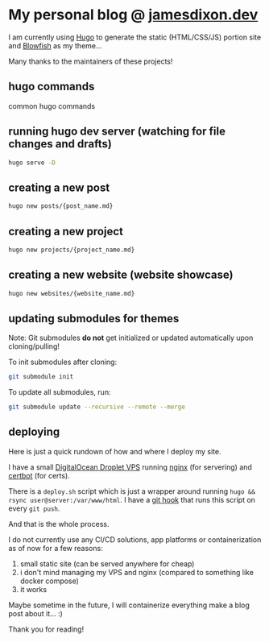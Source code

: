 # My personal blog @ [jamesdixon.dev](https://jamesdixon.dev)

I am currently using [Hugo](https://gohugo.io/) to generate the static (HTML/CSS/JS) portion site and
[Blowfish](https://github.com/nunocoracao/blowfish/) as my theme...

Many thanks to the maintainers of these projects!

## hugo commands

common hugo commands

## running hugo dev server (watching for file changes and drafts)

```sh
hugo serve -D
```

## creating a new post

```sh
hugo new posts/{post_name.md}
```

## creating a new project

```sh
hugo new projects/{project_name.md}
```

## creating a new website (website showcase)

```sh
hugo new websites/{website_name.md}
```

## updating submodules for themes

Note: Git submodules **do not** get initialized or updated automatically upon cloning/pulling!

To init submodules after cloning:

```sh
git submodule init
```

To update all submodules, run:

```sh
git submodule update --recursive --remote --merge
```

## deploying

Here is just a quick rundown of how and where I deploy my site.

I have a small [DigitalOcean Droplet VPS](https://www.digitalocean.com/products/droplets) running
[nginx](https://www.nginx.com/) (for servering) and [certbot](https://certbot.eff.org/) (for certs).

There is a `deploy.sh` script which is just a wrapper around running `hugo && rsync user@server:/var/www/html`. I have a [git hook](https://git-scm.com/book/en/v2/Customizing-Git-Git-Hooks) that runs this script on every `git push`.

And that is the whole process.

I do not currently use any CI/CD solutions, app platforms or containerization as of now for a few reasons:

1. small static site (can be served anywhere for cheap)
2. i don't mind managing my VPS and nginx (compared to something like docker compose)
3. it works

Maybe sometime in the future, I will containerize everything make a blog post about it... :)

Thank you for reading!
